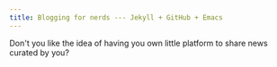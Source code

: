 ```yaml
---
title: Blogging for nerds --- Jekyll + GitHub + Emacs
---
```


Don't you like the idea of having you own little platform to share news curated by you?